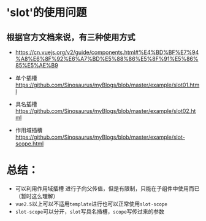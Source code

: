 # 'slot'的使用问题

## 根据官方文档来说，有三种使用方式

- https://cn.vuejs.org/v2/guide/components.html#%E4%BD%BF%E7%94%A8%E6%8F%92%E6%A7%BD%E5%88%86%E5%8F%91%E5%86%85%E5%AE%B9

- 单个插槽 https://github.com/Sinosaurus/myBlogs/blob/master/example/slot01.html
- 具名插槽 https://github.com/Sinosaurus/myBlogs/blob/master/example/slot02.html
- 作用域插槽 https://github.com/Sinosaurus/myBlogs/blob/master/example/slot-scope.html

# 总结：

- 可以利用作用域插槽 进行子向父传值，但是有限制，只能在子组件中使用而已（暂时这么理解）
- `vue2.5`以上可以不适用`template`进行也可以正常使用`slot-scope`
- `slot-scope`可以分开，`slot`写具名插槽，`scope`写传过来的参数
